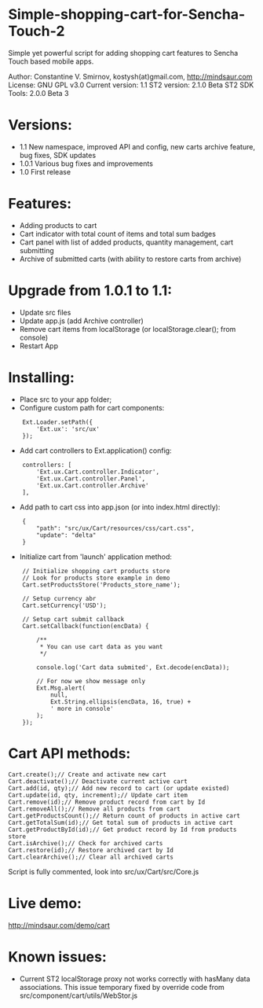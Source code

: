 Simple-shopping-cart-for-Sencha-Touch-2
=======================================

Simple yet powerful script for adding shopping cart features to Sencha Touch based mobile apps.

Author: Constantine V. Smirnov, kostysh(at)gmail.com, http://mindsaur.com
License: GNU GPL v3.0
Current version: 1.1
ST2 version: 2.1.0 Beta
ST2 SDK Tools: 2.0.0 Beta 3

Versions:
=========
- 1.1 New namespace, improved API and config, new carts archive feature, bug fixes, SDK updates
- 1.0.1 Various bug fixes and improvements
- 1.0 First release

Features:
=========
- Adding products to cart
- Cart indicator with total count of items and total sum badges
- Cart panel with list of added products, quantity management, cart submitting
- Archive of submitted carts (with ability to restore carts from archive)

Upgrade from 1.0.1 to 1.1:
===================
- Update src files
- Update app.js (add Archive controller)
- Remove cart items from localStorage (or localStorage.clear(); from console)
- Restart App

Installing:
===========
- Place src to your app folder;
- Configure custom path for cart components: 
<!-- language: lang-js -->
        
        Ext.Loader.setPath({
            'Ext.ux': 'src/ux'
        });
- Add cart controllers to Ext.application() config:
<!-- language: lang-js -->
        
        controllers: [
            'Ext.ux.Cart.controller.Indicator',
            'Ext.ux.Cart.controller.Panel',
            'Ext.ux.Cart.controller.Archive'
        ],
- Add path to cart css into app.json (or into index.html directly):
<!-- language: lang-js -->
        
        {
            "path": "src/ux/Cart/resources/css/cart.css",
            "update": "delta"
        }
- Initialize cart from 'launch' application method:
<!-- language: lang-js -->
        
        // Initialize shopping cart products store
        // Look for products store example in demo
        Cart.setProductsStore('Products_store_name');
    
        // Setup currency abr
        Cart.setCurrency('USD');
    
        // Setup cart submit callback
        Cart.setCallback(function(encData) {
            
            /**
             * You can use cart data as you want
             */
    
            console.log('Cart data submited', Ext.decode(encData));
    
            // For now we show message only
            Ext.Msg.alert(
                null,
                Ext.String.ellipsis(encData, 16, true) +
                ' more in console'
            );
        });


Cart API methods:
=============
<!-- language: lang-js -->
        
    Cart.create();// Create and activate new cart
    Cart.deactivate();// Deactivate current active cart
    Cart.add(id, qty);// Add new record to cart (or update existed)
    Cart.update(id, qty, increment);// Update cart item
    Cart.remove(id);// Remove product record from cart by Id
    Cart.removeAll();// Remove all products from cart
    Cart.getProductsCount();// Return count of products in active cart
    Cart.getTotalSum(id);// Get total sum of products in active cart
    Cart.getProductById(id);// Get product record by Id from products store
    Cart.isArchive();// Check for archived carts
    Cart.restore(id);// Restore archived cart by Id
    Cart.clearArchive();// Clear all archived carts

Script is fully commented, look into src/ux/Cart/src/Core.js

Live demo: 
==========
http://mindsaur.com/demo/cart

Known issues:
=============
- Current ST2 localStorage proxy not works correctly with hasMany data associations. 
This issue temporary fixed by override code from src/component/cart/utils/WebStor.js